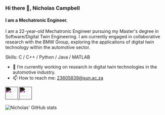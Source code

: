 ### Hi there 👋, Nicholas Campbell
#### I am a Mechatronic Engineer.
I am a 22-year-old Mechatronic Engineer pursuing my Master's degree in Software/Digital Twin Engineering. I am currently engaged in collaborative research with the BMW Group, exploring the applications of digital twin technology within the automotive sector.

Skills: C / C++ / Python / Java / MATLAB

- 🔭 I’m currently working on research in digital twin technologies in the automotive industry. 
- 📫 How to reach me: 23605839@sun.ac.za 


<a href='https://github.com/nicampbel'>
  <img src='https://cdn.jsdelivr.net/npm/simple-icons@3.0.1/icons/github.svg' alt='github' height='40' style='filter: invert(1);'>
</a>

<a href='https://www.linkedin.com/in/nicholas-campbell-bb7ba51a6/'>
  <img src='https://cdn.jsdelivr.net/npm/simple-icons@3.0.1/icons/linkedin.svg' alt='linkedin' height='40' style='filter: invert(1);'>
</a>


![Nicholas' GitHub stats](https://github-readme-stats.vercel.app/api?username=nicampbel&theme=github_dark&show_icons=true)
